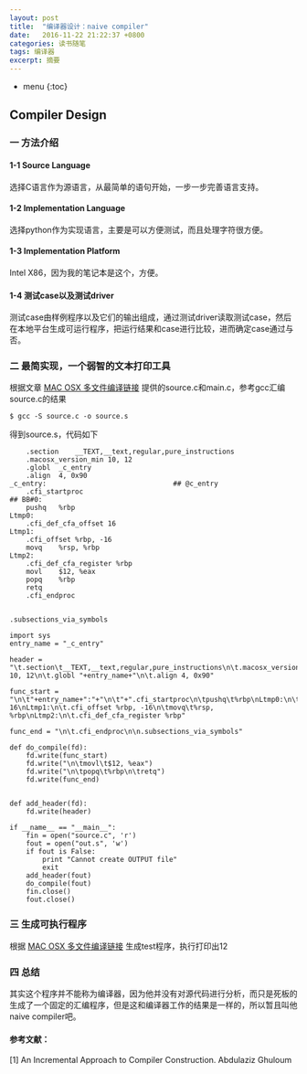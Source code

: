 ```yaml
---
layout: post
title:  "编译器设计：naive compiler"
date:   2016-11-22 21:22:37 +0800
categories: 读书随笔
tags: 编译器
excerpt: 摘要
---
```


* menu
{:toc}

## Compiler Design

### 一 方法介绍

#### 1-1 Source Language
选择C语言作为源语言，从最简单的语句开始，一步一步完善语言支持。

#### 1-2 Implementation  Language
选择python作为实现语言，主要是可以方便测试，而且处理字符很方便。

#### 1-3 Implementation Platform
Intel X86，因为我的笔记本是这个，方便。

#### 1-4 测试case以及测试driver
测试case由样例程序以及它们的输出组成，通过测试driver读取测试case，然后在本地平台生成可运行程序，把运行结果和case进行比较，进而确定case通过与否。

### 二 最简实现，一个弱智的文本打印工具

根据文章 [MAC OSX 多文件编译链接](http://blog.csdn.net/abcamus/article/details/53288428) 提供的source.c和main.c，参考gcc汇编source.c的结果

```
$ gcc -S source.c -o source.s
```

得到source.s，代码如下

```
	.section	__TEXT,__text,regular,pure_instructions
	.macosx_version_min 10, 12
	.globl	_c_entry
	.align	4, 0x90
_c_entry:                               ## @c_entry
	.cfi_startproc
## BB#0:
	pushq	%rbp
Ltmp0:
	.cfi_def_cfa_offset 16
Ltmp1:
	.cfi_offset %rbp, -16
	movq	%rsp, %rbp
Ltmp2:
	.cfi_def_cfa_register %rbp
	movl	$12, %eax
	popq	%rbp
	retq
	.cfi_endproc


.subsections_via_symbols
```

```
import sys
entry_name = "_c_entry"

header = "\t.section\t__TEXT,__text,regular,pure_instructions\n\t.macosx_version_min 10, 12\n\t.globl "+entry_name+"\n\t.align 4, 0x90"

func_start = "\n\t"+entry_name+":"+"\n\t"+".cfi_startproc\n\tpushq\t%rbp\nLtmp0:\n\t.cfi_def_cfa_offset 16\nLtmp1:\n\t.cfi_offset %rbp, -16\n\tmovq\t%rsp, %rbp\nLtmp2:\n\t.cfi_def_cfa_register %rbp"

func_end = "\n\t.cfi_endproc\n\n.subsections_via_symbols"

def do_compile(fd):
    fd.write(func_start)
    fd.write("\n\tmovl\t$12, %eax")
    fd.write("\n\tpopq\t%rbp\n\tretq")
    fd.write(func_end)
    
    
def add_header(fd):
    fd.write(header)
    
if __name__ == "__main__":
    fin = open("source.c", 'r')
    fout = open("out.s", 'w')
    if fout is False:
        print "Cannot create OUTPUT file"
        exit
    add_header(fout)
    do_compile(fout)
    fin.close()
    fout.close()
```

### 三 生成可执行程序
根据  [MAC OSX 多文件编译链接](http://blog.csdn.net/abcamus/article/details/53288428) 生成test程序，执行打印出12

### 四 总结
其实这个程序并不能称为编译器，因为他并没有对源代码进行分析，而只是死板的生成了一个固定的汇编程序，但是这和编译器工作的结果是一样的，所以暂且叫他naive compiler吧。

#### 参考文献：
[1] An Incremental Approach to Compiler Construction. Abdulaziz Ghuloum
